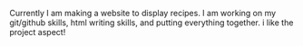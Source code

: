 Currently I am making a website to display recipes. I am working on my git/github skills, html writing skills, and putting everything together. i like the project aspect!
